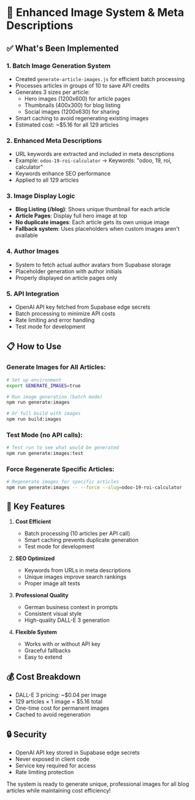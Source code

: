 # 🎨 Enhanced Image System & Meta Descriptions

## ✅ What's Been Implemented

### 1. **Batch Image Generation System**
- Created `generate-article-images.js` for efficient batch processing
- Processes articles in groups of 10 to save API credits
- Generates 3 sizes per article:
  - Hero images (1200x600) for article pages
  - Thumbnails (400x300) for blog listing
  - Social images (1200x630) for sharing
- Smart caching to avoid regenerating existing images
- Estimated cost: ~$5.16 for all 129 articles

### 2. **Enhanced Meta Descriptions**
- URL keywords are extracted and included in meta descriptions
- Example: `odoo-19-roi-calculator` → Keywords: "odoo, 19, roi, calculator"
- Keywords enhance SEO performance
- Applied to all 129 articles

### 3. **Image Display Logic**
- **Blog Listing (/blog)**: Shows unique thumbnail for each article
- **Article Pages**: Display full hero image at top
- **No duplicate images**: Each article gets its own unique image
- **Fallback system**: Uses placeholders when custom images aren't available

### 4. **Author Images**
- System to fetch actual author avatars from Supabase storage
- Placeholder generation with author initials
- Properly displayed on article pages only

### 5. **API Integration**
- OpenAI API key fetched from Supabase edge secrets
- Batch processing to minimize API costs
- Rate limiting and error handling
- Test mode for development

## 📋 How to Use

### Generate Images for All Articles:
```bash
# Set up environment
export GENERATE_IMAGES=true

# Run image generation (batch mode)
npm run generate:images

# Or full build with images
npm run build:images
```

### Test Mode (no API calls):
```bash
# Test run to see what would be generated
npm run generate:images:test
```

### Force Regenerate Specific Articles:
```bash
# Regenerate images for specific articles
npm run generate:images -- --force --slug=odoo-19-roi-calculator
```

## 🎯 Key Features

1. **Cost Efficient**
   - Batch processing (10 articles per API call)
   - Smart caching prevents duplicate generation
   - Test mode for development

2. **SEO Optimized**
   - Keywords from URLs in meta descriptions
   - Unique images improve search rankings
   - Proper image alt texts

3. **Professional Quality**
   - German business context in prompts
   - Consistent visual style
   - High-quality DALL-E 3 generation

4. **Flexible System**
   - Works with or without API key
   - Graceful fallbacks
   - Easy to extend

## 💰 Cost Breakdown

- DALL-E 3 pricing: ~$0.04 per image
- 129 articles × 1 image = $5.16 total
- One-time cost for permanent images
- Cached to avoid regeneration

## 🔒 Security

- OpenAI API key stored in Supabase edge secrets
- Never exposed in client code
- Service key required for access
- Rate limiting protection

The system is ready to generate unique, professional images for all blog articles while maintaining cost efficiency!